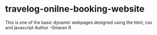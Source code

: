 # travelog-onilne-booking-website
This is one of the basic dynamic webpages designed using the html, css and javascript
Author -Smaran R

